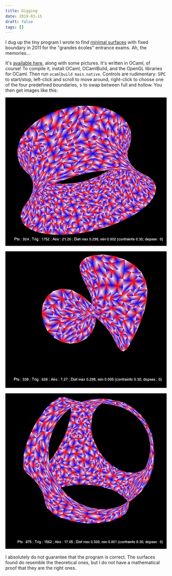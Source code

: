 ```yaml
---
title: Digging
date: 2019-03-15
draft: false
tags: []
---
```


I dug up the tiny program I wrote to find [minimal surfaces](https://en.wikipedia.org/wiki/Minimal_surface) with fixed boundary in 2011 for the "grandes écoles" entrance exams.
Ah, the memories...

It's [available here](minimale.zip), along with some pictures.
It's written in OCaml, of course!
To compile it, install OCaml, OCamlBuild, and the OpenGL libraries for OCaml.
Then run `ocamlbuild main.native`.
Controls are rudimentary: <kbd>SPC</kbd> to start/stop, left-click and scroll to move around, right-click to choose one of the four predefined boundaries, <kbd>s</kbd> to swap between full and hollow.
You then get images like this:

![Catenoid](./catenoide.png)

![Enneper surface](./enneper.png)

![Tetrahedron](./tetrahedron.png)

I absolutely do not guarantee that the program is correct.
The surfaces found do resemble the theoretical ones, but I do not have a mathematical proof that they are the right ones.
